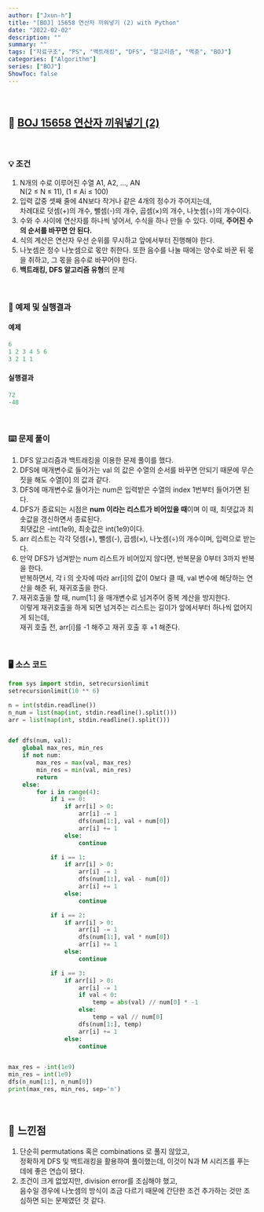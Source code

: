 ```yaml
---
author: ["Jxun-h"]
title: "[BOJ] 15658 연산자 끼워넣기 (2) with Python"
date: "2022-02-02"
description: ""
summary: ""
tags: ["자료구조", "PS", "백트래킹", "DFS", "알고리즘", "백준", "BOJ"]
categories: ["Algorithm"]
series: ["BOJ"]
ShowToc: false
---
```


<br>

## 📌 <a href="https://www.acmicpc.net/problem/15658" target="_blank">BOJ 15658 연산자 끼워넣기 (2)</a>

<br>

### 💡 조건

1.  N개의 수로 이루어진 수열 A1, A2, ..., AN  
    N(2 ≤ N ≤ 11), (1 ≤ Ai ≤ 100)
2.  입력 값중 셋째 줄에 4N보다 작거나 같은 4개의 정수가 주어지는데,  
    차례대로 덧셈(+)의 개수, 뺄셈(-)의 개수, 곱셈(×)의 개수, 나눗셈(÷)의 개수이다.
3.  수와 수 사이에 연산자를 하나씩 넣어서, 수식을 하나 만들 수 있다. 이때, **주어진 수의 순서를 바꾸면 안 된다.**
4.  식의 계산은 연산자 우선 순위를 무시하고 앞에서부터 진행해야 한다.
5.  나눗셈은 정수 나눗셈으로 몫만 취한다. 또한 음수를 나눌 때에는 양수로 바꾼 뒤 몫을 취하고, 그 몫을 음수로 바꾸어야 한다.
6.  **백트래킹, DFS 알고리즘 유형**의 문제

<br>

### 🔖 예제 및 실행결과

#### 예제

```py
6
1 2 3 4 5 6
3 2 1 1
```

#### 실행결과

```py
72
-48
```

<br>

### ⌨️ 문제 풀이

1.  DFS 알고리즘과 백트래킹을 이용한 문제 풀이를 했다.
2.  DFS에 매개변수로 들어가는 val 의 값은 수열의 순서를 바꾸면 안되기 때문에 무슨 짓을 해도 수열[0] 의 값과 같다.
3.  DFS에 매개변수로 들어가는 num은 입력받은 수열의 index 1번부터 들어가면 된다.
4.  DFS가 종료되는 시점은 **num 이라는 리스트가 비어있을 때**이며 이 때, 최댓값과 최솟값을 갱신하면서 종료된다.  
    최댓값은 -int(1e9), 최솟값은 int(1e9)이다.
5.  arr 리스트는 각각 덧셈(+), 뺄셈(-), 곱셈(×), 나눗셈(÷)의 개수이며, 입력으로 받는다.
6.  만약 DFS가 넘겨받는 num 리스트가 비어있지 않다면, 반복문을 0부터 3까지 반복을 한다.  
    반복하면서, 각 i 의 숫자에 따라 arr[i]의 값이 0보다 클 때, val 변수에 해당하는 연산을 해준 뒤, 재귀호출을 한다.
7.  재귀호출을 할 때, num[1:] 을 매개변수로 넘겨주어 중복 계산을 방지한다.  
    이렇게 재귀호출을 하게 되면 넘겨주는 리스트는 길이가 앞에서부터 하나씩 없어지게 되는데,  
    재귀 호출 전, arr[i]를 -1 해주고 재귀 호출 후 +1 해준다.

<br>

### 🖥 소스 코드

```py
from sys import stdin, setrecursionlimit
setrecursionlimit(10 ** 6)

n = int(stdin.readline())
n_num = list(map(int, stdin.readline().split()))
arr = list(map(int, stdin.readline().split()))


def dfs(num, val):
    global max_res, min_res
    if not num:
        max_res = max(val, max_res)
        min_res = min(val, min_res)
        return
    else:
        for i in range(4):
            if i == 0:
                if arr[i] > 0:
                    arr[i] -= 1
                    dfs(num[1:], val + num[0])
                    arr[i] += 1
                else:
                    continue

            if i == 1:
                if arr[i] > 0:
                    arr[i] -= 1
                    dfs(num[1:], val - num[0])
                    arr[i] += 1
                else:
                    continue

            if i == 2:
                if arr[i] > 0:
                    arr[i] -= 1
                    dfs(num[1:], val * num[0])
                    arr[i] += 1
                else:
                    continue

            if i == 3:
                if arr[i] > 0:
                    arr[i] -= 1
                    if val < 0:
                        temp = abs(val) // num[0] * -1
                    else:
                        temp = val // num[0]
                    dfs(num[1:], temp)
                    arr[i] += 1
                else:
                    continue


max_res = -int(1e9)
min_res = int(1e9)
dfs(n_num[1:], n_num[0])
print(max_res, min_res, sep='n')
```

<br>

## 💾 느낀점

1.  단순히 permutations 혹은 combinations 로 풀지 않았고,  
    정확하게 DFS 및 백트래킹을 활용하여 풀이했는데, 이것이 N과 M 시리즈를 푸는데에 좋은 연습이 됐다.
2.  조건이 크게 없었지만, division error를 조심해야 했고,  
    음수일 경우에 나눗셈의 방식이 조금 다르기 때문에 간단한 조건 추가하는 것만 조심하면 되는 문제였던 것 같다.